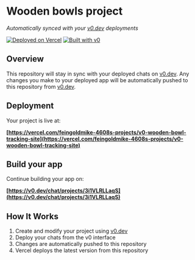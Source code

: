 # Wooden bowls project

*Automatically synced with your [v0.dev](https://v0.dev) deployments*

[![Deployed on Vercel](https://img.shields.io/badge/Deployed%20on-Vercel-black?style=for-the-badge&logo=vercel)](https://vercel.com/feingoldmike-4608s-projects/v0-wooden-bowl-tracking-site)
[![Built with v0](https://img.shields.io/badge/Built%20with-v0.dev-black?style=for-the-badge)](https://v0.dev/chat/projects/3i1VLRLLaqS)

## Overview

This repository will stay in sync with your deployed chats on [v0.dev](https://v0.dev).
Any changes you make to your deployed app will be automatically pushed to this repository from [v0.dev](https://v0.dev).

## Deployment

Your project is live at:

**[https://vercel.com/feingoldmike-4608s-projects/v0-wooden-bowl-tracking-site](https://vercel.com/feingoldmike-4608s-projects/v0-wooden-bowl-tracking-site)**

## Build your app

Continue building your app on:

**[https://v0.dev/chat/projects/3i1VLRLLaqS](https://v0.dev/chat/projects/3i1VLRLLaqS)**

## How It Works

1. Create and modify your project using [v0.dev](https://v0.dev)
2. Deploy your chats from the v0 interface
3. Changes are automatically pushed to this repository
4. Vercel deploys the latest version from this repository
